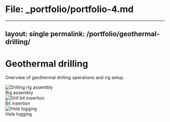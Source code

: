 # File: _portfolio/portfolio-4.md
---
layout: single
permalink: /portfolio/geothermal-drilling/
---

# Geothermal drilling

Overview of geothermal drilling operations and rig setup.

<div class="swiper">
  <div class="swiper-wrapper">
    <div class="swiper-slide">
      <img src="/images/drill1.jpg" alt="Drilling rig assembly">
      <figcaption>Rig assembly</figcaption>
    </div>
    <div class="swiper-slide">
      <img src="/images/drill2.jpg" alt="Drill bit insertion">
      <figcaption>Bit insertion</figcaption>
    </div>
    <div class="swiper-slide">
      <img src="/images/drill3.jpg" alt="Hole logging">
      <figcaption>Hole logging</figcaption>
    </div>
  </div>
  <div class="swiper-pagination"></div>
</div>
